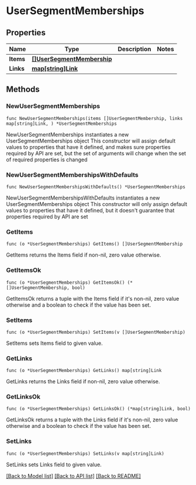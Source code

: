 # UserSegmentMemberships

## Properties

Name | Type | Description | Notes
------------ | ------------- | ------------- | -------------
**Items** | [**[]UserSegmentMembership**](UserSegmentMembership.md) |  | 
**Links** | [**map[string]Link**](Link.md) |  | 

## Methods

### NewUserSegmentMemberships

`func NewUserSegmentMemberships(items []UserSegmentMembership, links map[string]Link, ) *UserSegmentMemberships`

NewUserSegmentMemberships instantiates a new UserSegmentMemberships object
This constructor will assign default values to properties that have it defined,
and makes sure properties required by API are set, but the set of arguments
will change when the set of required properties is changed

### NewUserSegmentMembershipsWithDefaults

`func NewUserSegmentMembershipsWithDefaults() *UserSegmentMemberships`

NewUserSegmentMembershipsWithDefaults instantiates a new UserSegmentMemberships object
This constructor will only assign default values to properties that have it defined,
but it doesn't guarantee that properties required by API are set

### GetItems

`func (o *UserSegmentMemberships) GetItems() []UserSegmentMembership`

GetItems returns the Items field if non-nil, zero value otherwise.

### GetItemsOk

`func (o *UserSegmentMemberships) GetItemsOk() (*[]UserSegmentMembership, bool)`

GetItemsOk returns a tuple with the Items field if it's non-nil, zero value otherwise
and a boolean to check if the value has been set.

### SetItems

`func (o *UserSegmentMemberships) SetItems(v []UserSegmentMembership)`

SetItems sets Items field to given value.


### GetLinks

`func (o *UserSegmentMemberships) GetLinks() map[string]Link`

GetLinks returns the Links field if non-nil, zero value otherwise.

### GetLinksOk

`func (o *UserSegmentMemberships) GetLinksOk() (*map[string]Link, bool)`

GetLinksOk returns a tuple with the Links field if it's non-nil, zero value otherwise
and a boolean to check if the value has been set.

### SetLinks

`func (o *UserSegmentMemberships) SetLinks(v map[string]Link)`

SetLinks sets Links field to given value.



[[Back to Model list]](../README.md#documentation-for-models) [[Back to API list]](../README.md#documentation-for-api-endpoints) [[Back to README]](../README.md)


